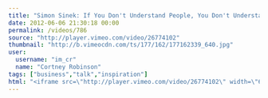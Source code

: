 ```yaml
---
title: "Simon Sinek: If You Don't Understand People, You Don't Understand Business"
date: 2012-06-06 21:30:18 00:00
permalink: /videos/786
source: "http://player.vimeo.com/video/26774102"
thumbnail: "http://b.vimeocdn.com/ts/177/162/177162339_640.jpg"
user:
  username: "im_cr"
  name: "Cortney Robinson"
tags: ["business","talk","inspiration"]
html: "<iframe src=\"http://player.vimeo.com/video/26774102\" width=\"640\" height=\"480\" frameborder=\"0\" webkitAllowFullScreen mozallowfullscreen allowFullScreen></iframe>"
---
```


